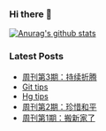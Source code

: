 ### Hi there 👋

[![Anurag's github stats](https://github-readme-stats.vercel.app/api?username=gd4ark)](https://github.com/anuraghazra/github-readme-stats)

### Latest Posts

<!-- BLOG-POST-LIST:START -->
- [周刊第3期：持续折腾](https://4ark.me/post/weekly-03.html)
- [Git tips](https://4ark.me/post/git-tips.html)
- [Hg tips](https://4ark.me/post/hg-tips.html)
- [周刊第2期：珍惜和平](https://4ark.me/post/weekly-02.html)
- [周刊第1期：搬新家了](https://4ark.me/post/weekly-01.html)
<!-- BLOG-POST-LIST:END -->
